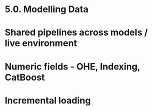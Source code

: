 # 5.0. Modelling Data

# Shared pipelines across models / live environment
# Numeric fields - OHE, Indexing, CatBoost
# Incremental loading
